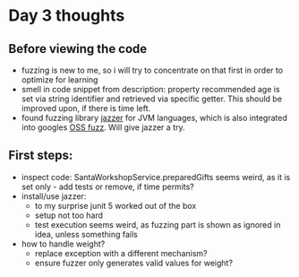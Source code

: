 # Day 3 thoughts

## Before viewing the code
- fuzzing is new to me, so i will try to concentrate on that first in order to optimize for learning
- smell in code snippet from description: property recommended age is set via string identifier and retrieved via specific getter. This should be improved upon, if there is time left.
- found fuzzing library [jazzer](https://github.com/CodeIntelligenceTesting/jazzer) for JVM languages, which is also integrated into googles [OSS fuzz](https://github.com/google/oss-fuzz). Will give jazzer a try.  

## First steps:

- inspect code: SantaWorkshopService.preparedGifts seems weird, as it is set only - add tests or remove, if time permits?
- install/use jazzer:
  - to my surprise junit 5 worked out of the box
  - setup not too hard
  - test execution seems weird, as fuzzing part is shown as ignored in idea, unless something fails
- how to handle weight?
  - replace exception with a different mechanism?
  - ensure fuzzer only generates valid values for weight?